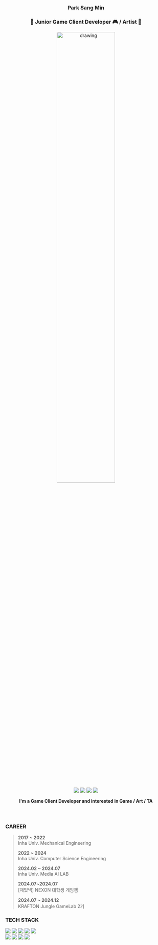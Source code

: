 <div align=center>

<!--
**sangmin2ya/sangmin2ya** is a ✨ _special_ ✨ repository because its `README.md` (this file) appears on your GitHub profile.

Here are some ideas to get you started:

- 🔭 I’m currently working on ...
- 🌱 I’m currently learning ...
- 👯 I’m looking to collaborate on ...
- 🤔 I’m looking for help with ...
- 💬 Ask me about ...
- 📫 How to reach me: ...
- 😄 Pronouns: ...
- ⚡ Fun fact: ...
-->

<h3> Park Sang Min </h3>

<h3> 🌱 Junior Game Client Developer 🎮 / Artist 🎨 </h3>

[<img src="https://media.discordapp.net/attachments/1033682108897562637/1252998240652103690/image.png?ex=6678358c&is=6676e40c&hm=c4e818a91f120299a970f7b1625dab736a0c6f339cdaaa79416773a66f50fd85&=&format=webp&quality=lossless&width=956&height=555" alt="drawing" width="60%"/>](https://sangmin2ya.github.io/)<br>

[<img src="https://img.shields.io/badge/Blog-03C75A?style=flat&logo=Naver&logoColor=white"/>](https://blog.naver.com/netboy0524) [<img src="https://img.shields.io/badge/GitBlog-gray?style=flat&logo=Github&logoColor=white"/>](https://sangmin2ya.github.io/) [<img src="https://img.shields.io/badge/Youtube-ED1C40?style=flat&logo=Youtube&logoColor=white"/>](https://www.youtube.com/channel/UCqRp5hrV5_v4pprmh1tdOTw)
[<img src="https://img.shields.io/badge/Steam-darkgray?style=flat&logo=Steam&logoColor=white"/>](https://steamcommunity.com/profiles/76561198111313786/)

**I'm a Game Client Developer and interested in Game / Art / TA**
</div>

<br>

##

### CAREER

> **2017 ~ 2022**
> <br>Inha Univ. Mechanical Engineering
>
> **2022 ~ 2024** 
> <br>Inha Univ. Computer Science Engineering
>
> **2024.02 ~ 2024.07**
> <br>Inha Univ. Media AI LAB
>
> **2024.07~2024.07**
> <br>[재밌넥] NEXON 대학생 게임잼
> 
> **2024.07 ~ 2024.12**
> <br>KRAFTON Jungle GameLab 2기

### TECH STACK 
<img src="https://img.shields.io/badge/Unity-black?style=flat-square&logo=Unity"/> <img src="https://img.shields.io/badge/Unreal-%230E1128?style=flat-square&logo=Unrealengine"/> <img src="https://img.shields.io/badge/C%2B%2B-%2300599C?style=flat-square&logo=C%2B%2B"/> <img src="https://img.shields.io/badge/C%23-%23512BD4?style=flat-square&logo=C%23"/> <img src="https://img.shields.io/badge/Github-%23181717?style=flat-square&logo=github"/>
 <br>
<img src="https://img.shields.io/badge/AWS-%23232F3E?style=flat-square&logo=amazonwebservices"/> <img src="https://img.shields.io/badge/Photoshop-%2331A8FF?style=flat-square&logo=adobe"/> <img src="https://img.shields.io/badge/AfterEffects-%239999FF?style=flat-square&logo=adobe"/> <img src="https://img.shields.io/badge/ClipStudio-gray?style=flat-square&logo=Clipstudio"/>
